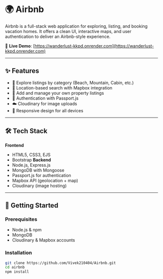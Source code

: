 # 🌍 Airbnb

Airbnb is a full-stack web application for exploring, listing, and booking vacation homes. It offers a clean UI, interactive maps, and user authentication to deliver an Airbnb-style experience.

🔗 **Live Demo**: [https://wanderlust-kkpd.onrender.com](https://wanderlust-kkpd.onrender.com)

---

## ✨ Features

- 🧳 Explore listings by category (Beach, Mountain, Cabin, etc.)
- 📍 Location-based search with Mapbox integration
- 🏡 Add and manage your own property listings
- 🔐 Authentication with Passport.js
- ☁️ Cloudinary for image uploads
- 📱 Responsive design for all devices

---

## 🛠️ Tech Stack

**Frontend**  
- HTML5, CSS3, EJS  
- Bootstrap 
**Backend**  
- Node.js, Express.js  
- MongoDB with Mongoose  
- Passport.js for authentication  
- Mapbox API (geolocation + map)  
- Cloudinary (image hosting)  

---

## 🚀 Getting Started

### Prerequisites

- Node.js & npm
- MongoDB
- Cloudinary & Mapbox accounts

### Installation

```bash
git clone https://github.com/Vivek210404/Airbnb.git
cd airbnb
npm install
